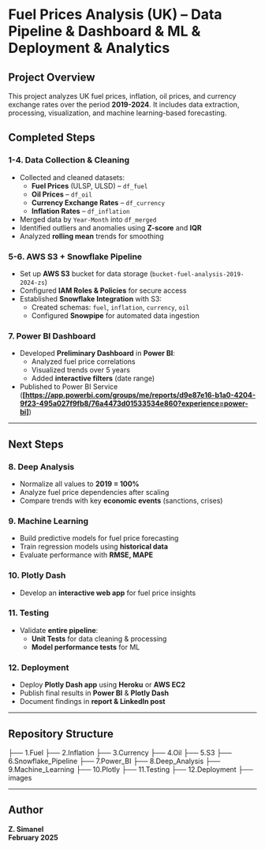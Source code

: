 # Fuel Prices Analysis (UK) – Data Pipeline & Dashboard & ML & Deployment & Analytics

## Project Overview
This project analyzes UK fuel prices, inflation, oil prices, and currency exchange rates over the period **2019-2024**. It includes data extraction, processing, visualization, and machine learning-based forecasting.

## Completed Steps

### **1-4. Data Collection & Cleaning**
- Collected and cleaned datasets:
  - **Fuel Prices** (ULSP, ULSD) – `df_fuel`
  - **Oil Prices** – `df_oil`
  - **Currency Exchange Rates** – `df_currency`
  - **Inflation Rates** – `df_inflation`
- Merged data by `Year-Month` into `df_merged`
- Identified outliers and anomalies using **Z-score** and **IQR**
- Analyzed **rolling mean** trends for smoothing

### **5-6. AWS S3 + Snowflake Pipeline**
- Set up **AWS S3** bucket for data storage (`bucket-fuel-analysis-2019-2024-zs`)
- Configured **IAM Roles & Policies** for secure access
- Established **Snowflake Integration** with S3:
  - Created schemas: `fuel`, `inflation`, `currency`, `oil`
  - Configured **Snowpipe** for automated data ingestion

### **7. Power BI Dashboard**
- Developed **Preliminary Dashboard** in **Power BI**:
  - Analyzed fuel price correlations
  - Visualized trends over 5 years
  - Added **interactive filters** (date range)
- Published to Power BI Service (**[https://app.powerbi.com/groups/me/reports/d9e87e16-b1a0-4204-9f23-495a027f9fb8/76a4473d01533534e860?experience=power-bi]**)

---

## Next Steps

### **8. Deep Analysis**
- Normalize all values to **2019 = 100%**
- Analyze fuel price dependencies after scaling
- Compare trends with key **economic events** (sanctions, crises)

### **9. Machine Learning**
- Build predictive models for fuel price forecasting
- Train regression models using **historical data**
- Evaluate performance with **RMSE, MAPE**

### **10. Plotly Dash**
- Develop an **interactive web app** for fuel price insights

### **11. Testing**
- Validate **entire pipeline**:
  - **Unit Tests** for data cleaning & processing
  - **Model performance tests** for ML

### **12. Deployment**
- Deploy **Plotly Dash app** using **Heroku** or **AWS EC2**
- Publish final results in **Power BI** & **Plotly Dash**
- Document findings in **report & LinkedIn post**

---

## Repository Structure
├── 1.Fuel ├── 2.Inflation ├── 3.Currency ├── 4.Oil ├── 5.S3 ├── 6.Snowflake_Pipeline ├── 7.Power_BI ├── 8.Deep_Analysis ├── 9.Machine_Learning ├── 10.Plotly ├── 11.Testing ├── 12.Deployment ├── images


---

## Author
 **Z. Simanel**  
 **February 2025**  
